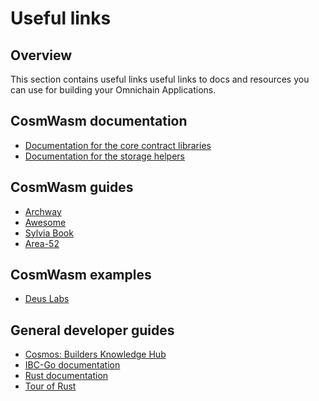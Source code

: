 ﻿---
sidebar_position: 3
---

# Useful links

## Overview

This section contains useful links useful links to docs and resources you can use for building your Omnichain Applications.

## CosmWasm documentation

- [Documentation for the core contract libraries](https://docs.rs/cosmwasm-std/latest/cosmwasm_std/index.html)
- [Documentation for the storage helpers](https://docs.rs/cosmwasm-storage/latest/cosmwasm_storage/index.html)

## CosmWasm guides

- [Archway](https://docs.archway.io/developers/cosmwasm-documentation/introduction)
- [Awesome](https://github.com/CosmWasm/awesome-cosmwasm)
- [Sylvia Book](https://cosmwasm.github.io/sylvia-book/basics/create-project.html)
- [Area-52](https://area-52.io/)

## CosmWasm examples

- [Deus Labs](https://github.com/deus-labs/cw-contracts)

## General developer guides

- [Cosmos: Builders Knowledge Hub](https://hub.join.builders)
- [IBC-Go documentation](https://ibc.cosmos.network/main)
- [Rust documentation](https://doc.rust-lang.org/book/)
- [Tour of Rust](https://tourofrust.com)
